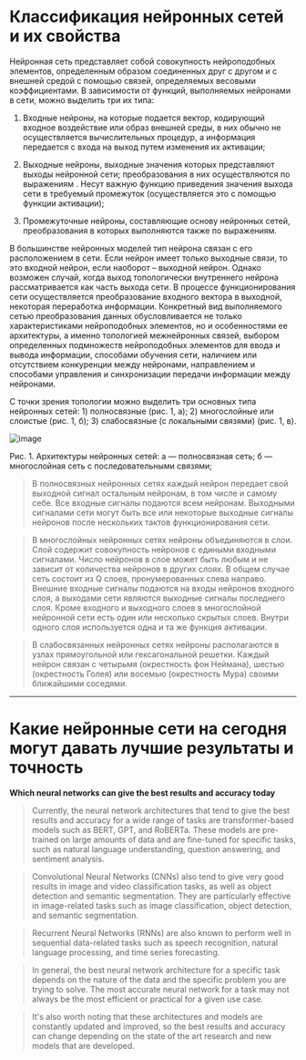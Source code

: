 # **Классификация нейронных сетей и их свойства**

Нейронная сеть представляет собой совокупность нейроподобных элементов, определенным образом соединенных друг с другом и с внешней средой с помощью связей, определяемых весовыми коэффициентами. В зависимости от функций, выполняемых нейронами в сети, можно выделить три их типа:

1. Входные нейроны, на которые подается вектор, кодирующий входное воздействие или образ внешней среды, в них обычно не осуществляется вычислительных процедур, а информация передается с входа на выход путем изменения их активации;

2. Выходные нейроны, выходные значения которых представляют выходы нейронной сети; преобразования в них осуществляются по выражениям . Несут важную функцию приведения значения выхода сети в требуемый промежуток (осуществляется это с помощью функции активации);

3. Промежуточные нейроны, составляющие основу нейронных сетей, преобразования в которых выполняются также по выражениям.

В большинстве нейронных моделей тип нейрона связан с его расположением в сети. Если нейрон имеет только выходные связи, то это входной нейрон, если наоборот – выходной нейрон. Однако возможен случай, когда выход топологически внутреннего нейрона рассматривается как часть выхода сети. В процессе функционирования сети осуществляется преобразование входного вектора в выходной, некоторая переработка информации. Конкретный вид выполняемого сетью преобразования данных обусловливается не только характеристиками нейроподобных элементов, но и особенностями ее архитектуры, а именно топологией межнейронных связей, выбором определенных подмножеств нейроподобных элементов для ввода и вывода информации, способами обучения сети, наличием или отсутствием конкуренции между нейронами, направлением и способами управления и синхронизации передачи информации между нейронами.

С точки зрения топологии можно выделить три основных типа нейронных сетей: 1) полносвязные (рис. 1, а); 2) многослойные или слоистые (рис. 1, б); 3) слабосвязные (с локальными связями) (рис. 1, в).

![image](https://user-images.githubusercontent.com/99917230/222989057-3d3df851-0898-44ea-b985-af97cd4351a0.png)

Рис. 1. Архитектуры нейронных сетей: а — полносвязная сеть; б — многослойная сеть с последовательными связями;

> В полносвязных нейронных сетях каждый нейрон передает свой выходной сигнал остальным нейронам, в том числе и самому себе. Все входные сигналы подаются всем нейронам. Выходными сигналами сети могут быть все или некоторые выходные сигналы нейронов после нескольких тактов функционирования сети.

> В многослойных нейронных сетях нейроны объединяются в слои. Слой содержит совокупность нейронов с едиными входными сигналами. Число нейронов в слое может быть любым и не зависит от количества нейронов в других слоях. В общем случае сеть состоит из Q слоев, пронумерованных слева направо. Внешние входные сигналы подаются на входы нейронов входного слоя, а выходами сети являются выходные сигналы последнего слоя. Кроме входного и выходного слоев в многослойной нейронной сети есть один или несколько скрытых слоев. Внутри одного слоя используется одна и та же функция активации.

> В слабосвязанных нейронных сетях нейроны располагаются в узлах прямоугольной или гексагональной решетки. Каждый нейрон связан с четырьмя (окрестность фон Неймана), шестью (окрестность Голея) или восемью (окрестность Мура) своими ближайшими соседями.

---
# Какие нейронные сети на сегодня могут давать лучшие результаты и точность

**Which neural networks can give the best results and accuracy today**

> Currently, the neural network architectures that tend to give the best results and accuracy for a wide range of tasks are transformer-based models such as BERT, GPT, and RoBERTa. These models are pre-trained on large amounts of data and are fine-tuned for specific tasks, such as natural language understanding, question answering, and sentiment analysis.


> Convolutional Neural Networks (CNNs) also tend to give very good results in image and video classification tasks, as well as object detection and semantic segmentation. They are particularly effective in image-related tasks such as image classification, object detection, and semantic segmentation.


> Recurrent Neural Networks (RNNs) are also known to perform well in sequential data-related tasks such as speech recognition, natural language processing, and time series forecasting.

> In general, the best neural network architecture for a specific task depends on the nature of the data and the specific problem you are trying to solve. The most accurate neural network for a task may not always be the most efficient or practical for a given use case.


> It's also worth noting that these architectures and models are constantly updated and improved, so the best results and accuracy can change depending on the state of the art research and new models that are developed.
